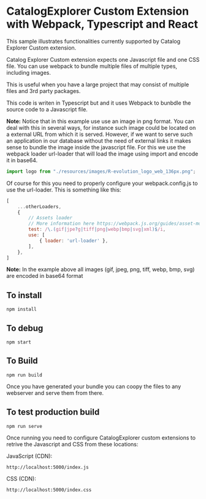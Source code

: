 # CatalogExplorer Custom Extension with Webpack, Typescript and React

This sample illustrates functionalities currently supported by Catalog Explorer Custom extension.

Catalog Explorer Custom extension expects one Javascript file and one CSS file.  You can use webpack to bundle multiple files of multiple types, including images.

This is useful when you have a large project that may consist of multiple files and 3rd party packages.

This code is writen in Typescript but and it uses Webpack to bunbdle the source code to a Javascript file. 

<strong>Note:</strong> Notice that in this example use use an image in png format. You can deal with this in several ways, for instance such image could be located on a external URL from which it is served.  However, if we want to serve such an application in our database without the need of external links it makes sense to bundle the image inside the javascript file.  For this we use the webpack loader url-loader that will load the image using import and encode it  in base64.
```javascript
import logo from "./resources/images/R-evolution_logo_web_136px.png";
```

Of course for this you need to properly configure your webpack.config.js to use the url-loader. This is something like this:
```javascript
[
    ...otherLoaders,
    {
        // Assets loader
        // More information here https://webpack.js.org/guides/asset-modules/
        test: /\.(gif|jpe?g|tiff|png|webp|bmp|svg|xml)$/i,
        use: [
            { loader: 'url-loader' },
        ],
    },
]
```
<strong>Note:</strong> In the example above all images (gif, jpeg, png, tiff, webp, bmp, svg) are encoded in base64 format 



## To install
```
npm install
```

## To debug
```
npm start
```

## To Build
```
npm run build
```

Once you have generated your bundle you can coopy the files to any webserver and serve them from there.

## To test production build
```
npm run serve
```

Once running you need to configure CatalogExplorer custom extensions to retrive the Javascript and CSS from these locations:

JavaScript (CDN):
```
http://localhost:5000/index.js
```

CSS (CDN):
```
http://localhost:5000/index.css
```

